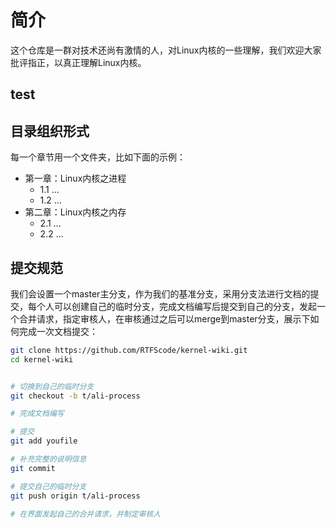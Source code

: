 # 简介

这个仓库是一群对技术还尚有激情的人，对Linux内核的一些理解，我们欢迎大家批评指正，以真正理解Linux内核。

## test

## 目录组织形式

每一个章节用一个文件夹，比如下面的示例：

+ 第一章：Linux内核之进程
  + 1.1 ...
  + 1.2 ...
+ 第二章：Linux内核之内存
  + 2.1 ...
  + 2.2 ...
  
## 提交规范

我们会设置一个master主分支，作为我们的基准分支，采用分支法进行文档的提交，每个人可以创建自己的临时分支，完成文档编写后提交到自己的分支，发起一个合并请求，指定审核人，在审核通过之后可以merge到master分支，展示下如何完成一次文档提交：

```bash
git clone https://github.com/RTFScode/kernel-wiki.git
cd kernel-wiki


# 切换到自己的临时分支
git checkout -b t/ali-process

# 完成文档编写

# 提交
git add youfile

# 补充完整的说明信息
git commit 

# 提交自己的临时分支
git push origin t/ali-process

# 在界面发起自己的合并请求，并制定审核人
``` 
